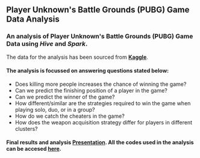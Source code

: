 ## Player Unknown's Battle Grounds (PUBG) Game Data Analysis 


### An analysis of Player Unknown's Battle Grounds (PUBG) Game Data using **_Hive_** and **_Spark_**.


The data for the analysis has been sourced from **[Kaggle](https://www.kaggle.com/c/pubg-finish-placement-prediction)**. 



#### The analysis is focussed on answering questions stated below: 

  * Does killing more people increases the chance of winning the game?
  * Can we predict the finishing position of a player in the game?
  * Can we predict the winner of the game?
  * How different/similar are the strategies required to win the game when playing solo, duo, or in a group?
  * How do we catch the cheaters in the game?
  * How does the weapon acquisition strategy differ for players in different clusters?



#### Final results and analysis [Presentation](https://github.com/harshbg/PUBG/blob/master/Big%20Data%20Project%20-%20Group%207-%20Final.pdf). All the codes used in the analysis can be accesed [here](https://github.com/harshbg/PUBG/tree/master/Code).

